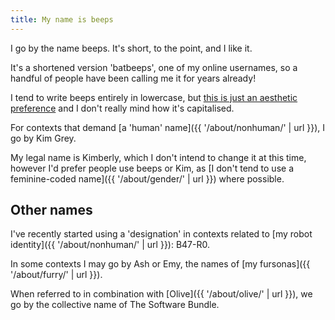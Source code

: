 ```yaml
---
title: My name is beeps
---
```


I go by the name beeps. It's short, to the point, and I like it.

It's a shortened version 'batbeeps', one of my online usernames, so a handful of people have been calling me it for years already!

I tend to write beeps entirely in lowercase, but [this is just an aesthetic preference](https://tweets.beeps.website/1592264839778340864/) and I don't really mind how it's capitalised.

For contexts that demand [a 'human' name]({{ '/about/nonhuman/' | url }}), I go by Kim Grey.

My legal name is Kimberly, which I don't intend to change it at this time, however I'd prefer people use beeps or Kim, as [I don't tend to use a feminine-coded name]({{ '/about/gender/' | url }}) where possible.

## Other names

I've recently started using a 'designation' in contexts related to [my robot identity]({{ '/about/nonhuman/' | url }}): B47&zwj;-&zwj;R0.

In some contexts I may go by Ash or Emy, the names of [my fursonas]({{ '/about/furry/' | url }}).

When referred to in combination with [Olive]({{ '/about/olive/' | url }}), we go by the collective name of The Software Bundle.
